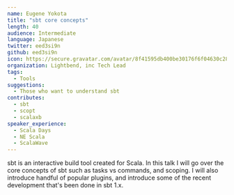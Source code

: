 ```yaml
---
name: Eugene Yokota
title: "sbt core concepts"
length: 40
audience: Intermediate
language: Japanese
twitter: eed3si9n
github: eed3si9n
icon: https://secure.gravatar.com/avatar/8f41595db400be30176f6f04630c2842
organization: Lightbend, inc Tech Lead
tags:
  - Tools
suggestions:
  - Those who want to understand sbt
contributes:
  - sbt
  - scopt
  - scalaxb
speaker_experience:
  - Scala Days
  - NE Scala
  - ScalaWave
---
```

sbt is an interactive build tool created for Scala. In this talk I will go over the core concepts of sbt such as tasks vs commands, and scoping. I will also introduce handful of popular plugins, and introduce some of the recent development that's been done in sbt 1.x.
